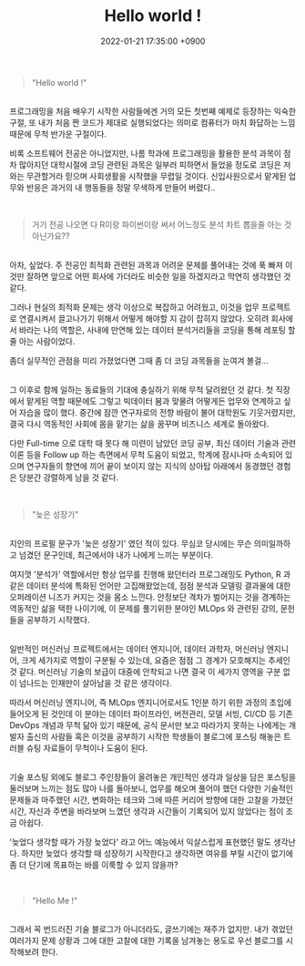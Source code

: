 ﻿---
layout: post
title: "Hello world !"
date: 2022-01-21 17:35:00 +0900
category: sample
---

> "Hello world !"

<br/>
프로그래밍을 처음 배우기 시작한 사람들에겐 거의 모든 첫번째 예제로 등장하는 익숙한 구절, 또 내가 처음 짠 코드가 제대로 실행되었다는 의미로 컴퓨터가 마치 화답하는 느낌 때문에 무척 반가운 구절이다.
<br/>

비록 소프트웨어 전공은 아니었지만, 나름 학과에 프로그래밍을 활용한 분석 과목이 점차 많아지던 대학시절에 코딩 관련된 과목은 일부러 피하면서 들었을 정도로 코딩은 저와는 무관할거라 믿으며 사회생활을 시작했을 무렵일 것이다. 신입사원으로서 맡게된 업무와 반응은 과거의 내 행동들을 정말 무색하게 만들어 버렸다..

<br/>

> 거기 전공 나오면 다 R이랑 파이썬이랑 써서 어느정도 분석 차트 뽑을줄 아는 것 아닌가요??

<br/>
아차, 싶었다. 주 전공인 최적화 관련된 과목과 어려운 문제를 풀어내는 것에 푹 빠져 이것만 잘하면 앞으로 어떤 회사에 가더라도 비슷한 일을 하겠지라고 막연히 생각했던 것 같다. 

<br/>

그러나 현실의 최적화 문제는 생각 이상으로 복잡하고 어려웠고, 이것을 업무 프로젝트로 연결시켜서 끌고나가기 위해서 어떻게 해야할 지 감이 잡히지 않았다. 오히려 회사에서 바라는 나의 역할은, 사내에 만연해 있는 데이터 분석거리들을 코딩을 통해 레포팅 할 줄 아는 사람이었다.

좀더 실무적인 관점을 미리 가졌었다면 그때 좀 더 코딩 과목들을 눈여겨 볼걸...

<br/>
그 이후로 함께 일하는 동료들의 기대에 충실하기 위해 무척 달려왔던 것 같다. 첫 직장에서 맡게된 역할 때문에도 그렇고 빅데이터 붐과 맞물려 어떻게든 업무와 연계하고 싶어 자습을 많이 했다. 중간에 잠깐 연구자로의 전향 바람이 불어 대학원도 기웃거렸지만, 결국 다시 역동적인 사회에 몸을 맡기는 삶을 꿈꾸며 비즈니스 세계로 돌아왔다. 

<br/>

다만 Full-time 으로 대학 때 못다 해 미련이 남았던 코딩 공부, 최신 데이터 기술과 관련 이론 등을 Follow up 하는 측면에서 무척 도움이 되었고, 학계에 잠시나마 소속되어 있으며 연구자들의 향연에 끼어 끝이 보이지 않는 지식의 상아탑 아래에서 동경했던 경험은 당분간 강렬하게 남을 것 같다.

<br/>

> "늦은 성장기"

<br/>
지인의 프로필 문구가 '늦은 성장기' 였던 적이 있다. 무심코 당시에는 무슨 의미일까하고 넘겼던 문구인데, 최근에서야 내가 나에게 느끼는 부분이다.

<br/>

여지껏 '분석가' 역할에서만 항상 업무를 진행해 왔던터라 프로그래밍도 Python, R 과 같은 데이터 분석에 특화된 언어만 고집해왔었는데, 점점 분석과 모델링 결과물에 대한 오퍼레이션 니즈가 커지는 것을 몸소 느낀다. 안정보단 격차가 벌어지는 것을 경계하는 역동적인 삶을 택한 나이기에, 이 문제를 풀기위한 분야인 MLOps 와 관련된 강의, 문헌들을 공부하기 시작했다.

<br/>
일반적인 머신러닝 프로젝트에서는 데이터 엔지니어, 데이터 과학자, 머신러닝 엔지니어, 크게 세가지로 역할이 구분될 수 있는데, 요즘은 점점 그 경계가 모호해지는 추세인 것 같다. 머신러닝 기술의 보급이 대중에 안착되고 나면 결국 이 세가지 영역을 구분 없이 넘나드는 인재만이 살아남을 것 같은 생각이다.

<br/>

따라서 머신러닝 엔지니어, 즉 MLOps 엔지니어로서도 1인분 하기 위한 과정의 초입에 들어오게 된 것인데 이 분야는 데이터 파이프라인, 버전관리, 모델 서빙, CI/CD 등 기존 DevOps 개념과 무척 닮아 있기 때문에, 공식 문서만 보고 따라가지 못하는 나에게는 개발자 출신의 사람들 혹은 이것을 공부하기 시작한 학생들이 블로그에 포스팅 해놓은 트러블 슈팅 자료들이 무척이나 도움이 된다.

<br/>
기술 포스팅 외에도 블로그 주인장들이 올려놓은 개인적인 생각과 일상을 담은 포스팅을 둘러보며 느끼는 점도 많아 나를 돌아보니, 업무를 해오며 풀어야 했던 다양한 기술적인 문제들과 마주했던 시간, 변화하는 테크와 그에 따른 커리어 방향에 대한 고찰을 가졌던 시간, 자신과 주변을 바라보며 느꼈던 생각과 시간들이 기록되어 있지 않았다는 점이 조금 아쉽다.

<br/>

'늦었다 생각할 때가 가장 늦었다' 라고 어느 예능에서 익살스럽게 표현했던 말도 생각난다. 하지만 늦었다 생각할 때 성장하기 시작한다고 생각하면 여유를 부릴 시간이 없기에 좀 더 단기에 목표하는 바를 이룩할 수 있지 않을까?

<br/>

> "Hello Me !"

<br/>
그래서 꼭 번드러진 기술 블로그가 아니더라도, 글쓰기에는 재주가 없지만. 내가 겪었던 여러가지 문제 상황과 그에 대한 고찰에 대한 기록을 남겨놓는 용도로 우선 블로그를 시작해보려 한다.
